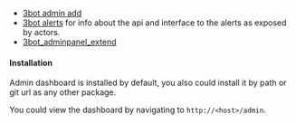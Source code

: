 

- [3bot admin add](3bot_admins_add)
- [3bot alerts](3bot_alerts_development.md) for info about the api and interface to the alerts as exposed by actors.
- [3bot_adminpanel_extend](3bot_adminpanel_extend)

#### Installation

Admin dashboard is installed by default, you also could install it by path or git url as any other package.

You could view the dashboard by navigating to `http://<host>/admin`.
